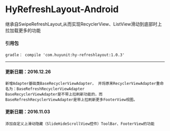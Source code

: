# HyRefreshLayout-Android
继承自SwipeRefreshLayout,从而实现RecyclerView、ListView滑动到底部时上拉加载更多的功能

#### 引用包

    gradle： compile 'com.huyunit:hy-refreshlayout:1.0.3'

----
#### 更新日期：2016.12.26 

    新增Adapter基础类BaseRecyclerViewAdapter， 并将原来RecyclerViewAdapter重命名为：BaseRefreshRecyclerViewAdapter
    BaseRecyclerViewAdapter是不带上拉刷新功能的，而BaseRefreshRecyclerViewAdapter是带上拉刷新更多FooterView视图。

#### 更新日期：2016.11.03

    添加自定义上滑动隐藏（SlideHideScrollView控件）ToolBar、FooterView的功能
